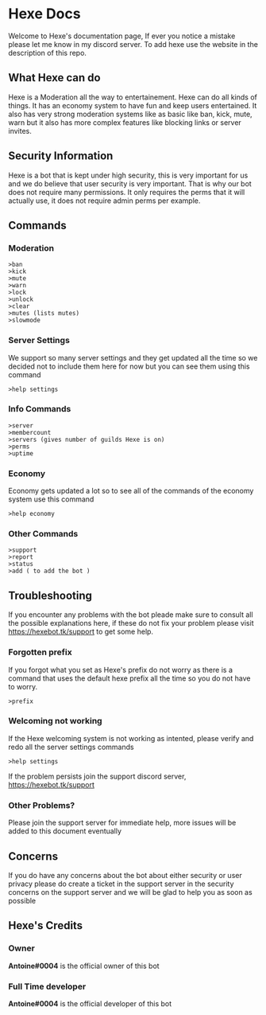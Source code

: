 # Hexe Docs
Welcome to Hexe's documentation page, If ever you notice a mistake please let me know in my discord server. To add hexe use the website in the description of this repo.

## What Hexe can do
Hexe is a Moderation all the way to entertainement. Hexe can do all kinds of things. It has an economy system to have fun and keep users entertained. It also has very strong moderation systems like as basic like ban, kick, mute, warn but it also has more complex features like blocking links or server invites.

## Security Information
Hexe is a bot that is kept under high security, this is very important for us and we do believe that user security is very important. That is why our bot does not require many permissions. It only requires the perms that it will actually use, it does not require admin perms per example.

## Commands
### Moderation

    >ban
    >kick
    >mute
    >warn
    >lock
    >unlock
    >clear
    >mutes (lists mutes)
    >slowmode

### Server Settings
We support so many server settings and they get updated all the time so we decided not to include them here for now but you can see them using this command

    >help settings

### Info Commands

    >server
    >membercount
    >servers (gives number of guilds Hexe is on)
    >perms
    >uptime

### Economy
Economy gets updated a lot so to see all of the commands of the economy system use this command

    >help economy

### Other Commands

    >support
    >report
    >status
    >add ( to add the bot )

## Troubleshooting
If you encounter any problems with the bot pleade make sure to consult all the possible explanations here, if these do not fix your problem please visit https://hexebot.tk/support to get some help.

### Forgotten prefix
If you forgot what you set as Hexe's prefix do not worry as there is a command that uses the default hexe prefix all the time so you do not have to worry.

    >prefix

### Welcoming not working
If the Hexe welcoming system is not working as intented, please verify and redo all the server settings commands

    >help settings
If the problem persists join the support discord server, https://hexebot.tk/support

### Other Problems?
Please join the support server for immediate help, more issues will be added to this document eventually

## Concerns
If you do have any concerns about the bot about either security or user privacy please do create a ticket in the support server in the security concerns on the support server and we will be glad to help you as soon as possible

## Hexe's Credits

### Owner
**Antoine#0004** is the official owner of this bot
### Full Time developer
**Antoine#0004** is the official developer of this bot

